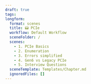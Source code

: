 ```yaml
---
draft: true
tags:
longform:
  format: scenes
  title: 📟 PCIe
  workflow: Default Workflow
  sceneFolder: /
  scenes:
    - 1. PCIe Basics
    - 2. Enumeration
    - 3. Errors simplified
    - 4. Gen6 vs Legacy PCIe
    - 5. Interview Questions
  sceneTemplate: Templates/Chapter.md
  ignoredFiles: []
---
```

